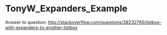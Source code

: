 # TonyW_Expanders_Example

Answer to question: http://stackoverflow.com/questions/38232765/listbox-with-expanders-to-another-listbox
